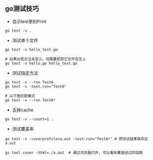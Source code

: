 ## go测试技巧
* 显示test里的Print
```
go test -v .
```

* 测试单个文件
```
go test -v hello_test.go

# 如果出现方法未定义，则需要把其它文件包含上
go test -v hello.go hello_test.go
```

* 测试指定方法
```
go test -v --run TestA
go test -v -test.run="TestA"

# 以下是匹配模式
go test -v --run TestA*
```

* 去掉cache
```
go test -v --count=1 .
```

* 测试覆盖率
```
go test -v -coverprofile=a.out -test.run="TestA*" # 把测试结果保存在 a.out

go tool cover -html=./a.out  # 通过浏览器打开, 可以看到覆盖经过的函数
```

